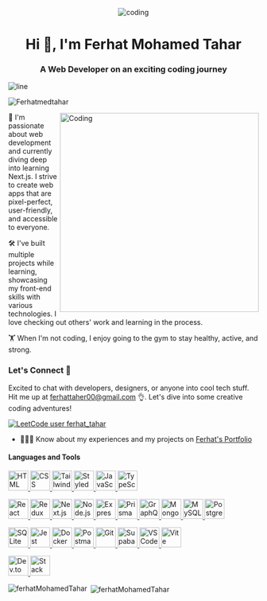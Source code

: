 
<p  align="center"> <img alt='coding' src="https://user-images.githubusercontent.com/74038190/238355349-7d484dc9-68a9-4ee6-a767-aea59035c12d.gif" />
 </p>


<h1 align="center">Hi 👋, I'm Ferhat Mohamed Tahar</h1>


<h3 align="center">A Web Developer on an exciting coding journey</h3>
<img alt='line' src="https://user-images.githubusercontent.com/74038190/212284100-561aa473-3905-4a80-b561-0d28506553ee.gif" />

<p align="left"> <img src="https://komarev.com/ghpvc/?username=Ferhatmedtahar&label=Profile%20views&color=0e75b6&style=flat" alt="Ferhatmedtahar" /> </p>

<img alt="Coding" align="right" 
  style="width:400px ;" src="https://i.giphy.com/media/v1.Y2lkPTc5MGI3NjExM3JsbG9vMTZ6OHE1ajAzYXppczY1ZnlxZGg2NXN4NmpkazA4Z2UxYSZlcD12MV9pbnRlcm5hbF9naWZfYnlfaWQmY3Q9Zw/SWoSkN6DxTszqIKEqv/giphy.gif"/>


<p align="left">
🚀 I'm passionate about web development and currently diving deep into learning Next.js. I strive to create web apps that are pixel-perfect, user-friendly, and accessible to everyone.
</p>

<p align="left">
🛠️ I've built multiple projects while learning, showcasing my front-end skills with various technologies. I love checking out others' work and learning in the process.
</p>

<p align="left">
🏋️ When I'm not coding, I enjoy going to the gym to stay healthy, active, and strong.
</p>

<h3 align="left">Let's Connect 🤝</h3>

<p align="left">
Excited to chat with developers, designers, or anyone into cool tech stuff. Hit me up at <a href="mailto:ferhattaher00@gmail.com">ferhattaher00@gmail.com</a> 👌. Let's dive into some creative coding adventures!
</p>

[![LeetCode user ferhat_tahar](https://img.shields.io/badge/dynamic/json?style=for-the-badge&labelColor=black&color=%23ffa116&label=Problems%20Solved&query=solved&url=https://leetcode-badge.vercel.app/api/users/ferhat_tahar&logo=leetcode&logoColor=yellow)](https://leetcode.com/ferhat_tahar/)

- 👨‍💻💡 Know about my experiences and my projects on [Ferhat's Portfolio](https://portfolio-chi-nine-57.vercel.app/)

<h4 align="left">Languages and Tools</h4>
<p align="left">
 
   <a href="https://developer.mozilla.org/en-US/docs/Web/HTML" target="_blank">
        <img src="https://skillicons.dev/icons?i=html" alt="HTML" width="40" height="40" />
    </a>
    <a href="https://developer.mozilla.org/en-US/docs/Web/CSS" target="_blank">
        <img src="https://skillicons.dev/icons?i=css" alt="CSS" width="40" height="40" />
    </a>
    <a href="https://tailwindcss.com/docs" target="_blank">
        <img src="https://skillicons.dev/icons?i=tailwind" alt="Tailwind CSS" width="40" height="40" />
    </a>
    <a href="https://styled-components.com/docs" target="_blank">
        <img src="https://skillicons.dev/icons?i=styledcomponents" alt="Styled Components" width="40" height="40" />
    </a>
 <a href="https://developer.mozilla.org/en-US/docs/Web/JavaScript" target="_blank">
        <img src="https://skillicons.dev/icons?i=js" alt="JavaScript" width="40" height="40" />
    </a>
    <a href="https://www.typescriptlang.org/docs/" target="_blank">
        <img src="https://skillicons.dev/icons?i=ts" alt="TypeScript" width="40" height="40" />
    </a>
<p align="left">
 <a href="https://react.dev/" target="_blank">
        <img src="https://skillicons.dev/icons?i=react" alt="React" width="40" height="40" />
    </a>
    <a href="https://redux.js.org/introduction/getting-started" target="_blank">
        <img src="https://skillicons.dev/icons?i=redux" alt="Redux" width="40" height="40" />
    </a>
    <a href="https://nextjs.org/docs" target="_blank">
        <img src="https://skillicons.dev/icons?i=nextjs" alt="Next.js" width="40" height="40" />
    </a>

   <a href="https://nodejs.org/en/docs/" target="_blank">
        <img src="https://skillicons.dev/icons?i=nodejs" alt="Node.js" width="40" height="40" />
    </a>
    <a href="https://expressjs.com/" target="_blank">
        <img src="https://skillicons.dev/icons?i=express" alt="Express.js" width="40" height="40" />
    </a>
     <a href="https://www.prisma.io/docs" target="_blank">
        <img src="https://skillicons.dev/icons?i=prisma" alt="Prisma" width="40" height="40" />
    </a>
    <a href="https://graphql.org/learn/" target="_blank">
        <img src="https://skillicons.dev/icons?i=graphql" alt="GraphQL" width="40" height="40" />
    </a>


   <a href="https://www.mongodb.com/docs/" target="_blank">
        <img src="https://skillicons.dev/icons?i=mongodb" alt="MongoDB" width="40" height="40" />
    </a>
     <a href="https://dev.mysql.com/doc/" target="_blank">
        <img src="https://skillicons.dev/icons?i=mysql" alt="MySQL" width="40" height="40" />
    </a>
    <a href="https://www.postgresql.org/docs/" target="_blank">
        <img src="https://skillicons.dev/icons?i=postgres" alt="Postgres" width="40" height="40" />
    </a>
   </p>
   
   <p align="left">
   <a href="https://sqlite.org/docs.html" target="_blank">
        <img src="https://skillicons.dev/icons?i=sqlite" alt="SQLite" width="40" height="40" />
    </a>

   <a href="https://jestjs.io/docs/getting-started" target="_blank">
        <img src="https://skillicons.dev/icons?i=jest" alt="Jest" width="40" height="40" />
    </a>
    <a href="https://docs.docker.com/" target="_blank">
        <img src="https://skillicons.dev/icons?i=docker" alt="Docker" width="40" height="40" />
    </a>
    <a href="https://www.postman.com/" target="_blank">
        <img src="https://skillicons.dev/icons?i=postman" alt="Postman" width="40" height="40" />
    </a>

   <a href="https://git-scm.com/doc" target="_blank">
        <img src="https://skillicons.dev/icons?i=git" alt="Git" width="40" height="40" />
    </a>
    <a href="https://supabase.com/docs" target="_blank">
        <img src="https://skillicons.dev/icons?i=supabase" alt="Supabase" width="40" height="40" />
    </a>
    <a href="https://code.visualstudio.com/docs" target="_blank">
        <img src="https://skillicons.dev/icons?i=vscode" alt="VS Code" width="40" height="40" />
    </a>
    <a href="https://vitejs.dev/guide/" target="_blank">
        <img src="https://skillicons.dev/icons?i=vite" alt="Vite" width="40" height="40" />
    </a>
  </p>  
  

   <a href="https://dev.to/" target="_blank">
        <img src="https://skillicons.dev/icons?i=devto" alt="Dev.to" width="40" height="40" />
    </a>
    <a href="https://stackoverflow.com/" target="_blank">
        <img src="https://skillicons.dev/icons?i=stackoverflow" alt="Stack Overflow" width="40" height="40" />
    </a>
</p>


<p><img align="left" src="https://github-readme-stats.vercel.app/api/top-langs?username=Ferhatmedtahar&show_icons=true&locale=en&layout=compact&theme=dark" alt="ferhatMohamedTahar" /></p>

<p>&nbsp;<img align="center" src="https://github-readme-stats.vercel.app/api?username=Ferhatmedtahar&show_icons=true&locale=en&theme=dark" alt="ferhatMohamedTahar" /></p>



<!--<p align="left"> <a href="https://github.com/ryo-ma/github-profile-trophy"><img src="https://github-profile-trophy.vercel.app/?username=Ferhatmedtahar" alt="Ferhatmedtahar" /></a> </p>-->

